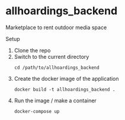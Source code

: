 # allhoardings_backend
Marketplace to rent outdoor media space

Setup
1. Clone the repo
2. Switch to the current directory
    ```
    cd /path/to/allhoardings_backend
    ```
3. Create the docker image of the application 
    ```
    docker build -t allhoardings_backend .
    ```                     
4. Run the image / make a container
   ```
   docker-compose up
   ```
